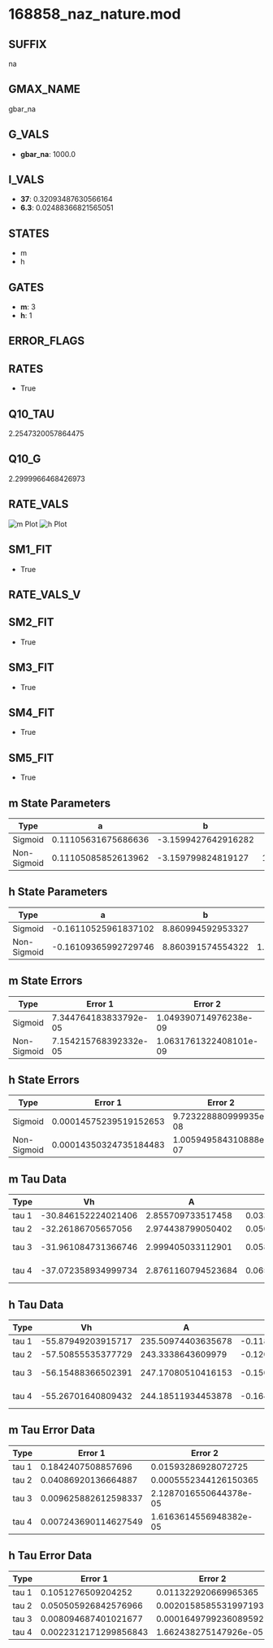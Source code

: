 # 168858_naz_nature.mod

## SUFFIX

na

## GMAX_NAME

gbar_na

## G_VALS

- **gbar_na**: 1000.0

## I_VALS

- **37**: 0.32093487630566164
- **6.3**: 0.02488366821565051

## STATES

- m
- h

## GATES

- **m**: 3
- **h**: 1

## ERROR_FLAGS


## RATES

- True

## Q10_TAU

2.2547320057864475

## Q10_G

2.2999966468426973

## RATE_VALS

![m Plot](/Users/pbozelos/Dropbox/icg-Chai-Panos/supermodels/output_markdown_files/Na/168858_naz_nature.mod/images/m.png)
![h Plot](/Users/pbozelos/Dropbox/icg-Chai-Panos/supermodels/output_markdown_files/Na/168858_naz_nature.mod/images/h.png)

## SM1_FIT

- True

## RATE_VALS_V

## SM2_FIT

- True

## SM3_FIT

- True

## SM4_FIT

- True

## SM5_FIT

- True

## m State Parameters

| Type | a | b | c | d |
| --- | --- | --- | --- | --- |
| Sigmoid | 0.11105631675686636 | -3.1599427642916282 |
| Non-Sigmoid | 0.11105085852613962 | -3.159799824819127 | 1.0000224748930988 | -1.3249137839244833e-05 |

## h State Parameters

| Type | a | b | c | d |
| --- | --- | --- | --- | --- |
| Sigmoid | -0.16110525961837102 | 8.860994592953327 |
| Non-Sigmoid | -0.16109365992729746 | 8.860391574554322 | 1.0000337573140514 | -1.0781130808459676e-05 |

## m State Errors

| Type | Error 1 | Error 2 | Error 3 |
| --- | --- | --- | --- |
| Sigmoid | 7.344764183833792e-05 | 1.049390714976238e-09 | 4.7017585537874115e-05 |
| Non-Sigmoid | 7.154215768392332e-05 | 1.0631761322408101e-09 | 4.579778784282425e-05 |

## h State Errors

| Type | Error 1 | Error 2 | Error 3 |
| --- | --- | --- | --- |
| Sigmoid | 0.00014575239519152653 | 9.723228880999935e-08 | 0.00011865823260040058 |
| Non-Sigmoid | 0.00014350324735184483 | 1.005949584310888e-07 | 0.00011682718270812991 |

## m Tau Data

| Type | Vh | A | b1 | b2 | c1 | c2 | d1 | d2 | e1 | e2 |
| --- | --- | --- | --- | --- | --- | --- | --- | --- | --- | --- |
| tau 1 | -30.846152224021406 | 2.855709733517458 | 0.033807464840832614 | 0.03520326507874795 |
| tau 2 | -32.26186705657056 | 2.974438799050402 | 0.050694077349768475 | 0.000350429053352959 | 0.045363449476389955 | -0.00019571368280127667 |
| tau 3 | -31.961084731366746 | 2.999405033112901 | 0.05834890781307448 | 0.0006992278398939397 | 3.8115934451335185e-06 | 0.05180160071053048 | -0.0003829518935453474 | 1.1537850246540504e-06 |
| tau 4 | -37.072358934999734 | 2.8761160794523684 | 0.06521203944145745 | 0.0011108499522958421 | 1.3121423513320464e-05 | 7.067885356521733e-08 | 0.039707405984481914 | -0.000114986226697875 | -9.54297200936407e-07 | 5.509010324820522e-09 |

## h Tau Data

| Type | Vh | A | b1 | b2 | c1 | c2 | d1 | d2 | e1 | e2 |
| --- | --- | --- | --- | --- | --- | --- | --- | --- | --- | --- |
| tau 1 | -55.87949203915717 | 235.50974403635678 | -0.11827511003054368 | -0.0967521767420896 |
| tau 2 | -57.50855535377729 | 243.3338643609979 | -0.12071711783692754 | 0.0005991579650131071 | -0.137949481802723 | -0.0017227032423693697 |
| tau 3 | -56.15488366502391 | 247.17080510416153 | -0.15096493919408321 | 0.001824596156328783 | -7.755369764426287e-06 | -0.13651171579211613 | -0.002293433562944242 | -1.668212754761693e-05 |
| tau 4 | -55.26701640809432 | 244.18511934453878 | -0.1640098200710912 | 0.00251576705023717 | -1.8841004171546888e-05 | 5.2749587219704494e-08 | -0.12171452347618399 | -0.0014231332968153577 | 3.175482947911401e-07 | 9.734856275579626e-08 |

## m Tau Error Data

| Type | Error 1 | Error 2 | Error 3 |
| --- | --- | --- | --- |
| tau 1 | 0.1842407508857696 | 0.01593286928072725 | 0.07170934934204168 |
| tau 2 | 0.04086920136664887 | 0.0005552344126150365 | 0.015906925172858886 |
| tau 3 | 0.009625882612598337 | 2.1287016550644378e-05 | 0.0037465423673846625 |
| tau 4 | 0.007243690114627549 | 1.6163614556948382e-05 | 0.002819356208971256 |

## h Tau Error Data

| Type | Error 1 | Error 2 | Error 3 |
| --- | --- | --- | --- |
| tau 1 | 0.1051276509204252 | 0.011322920669965365 | 0.07979191722979039 |
| tau 2 | 0.050505926842576966 | 0.0020158585531997193 | 0.03833401297330586 |
| tau 3 | 0.008094687401021677 | 0.00016497992360895927 | 0.006143870061286217 |
| tau 4 | 0.0022312171299856843 | 1.662438275147926e-05 | 0.0016934944422211777 |

